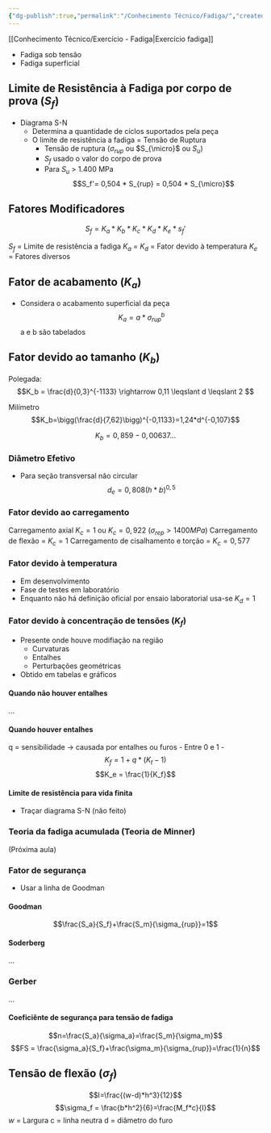 ```yaml
---
{"dg-publish":true,"permalink":"/Conhecimento Técnico/Fadiga/","created":"","updated":""}
---
```



[[Conhecimento Técnico/Exercício - Fadiga\|Exercício fadiga]]

- Fadiga sob tensão
- Fadiga superficial

## Limite de Resistência à Fadiga por corpo de prova ($S_f$)
- Diagrama S-N
	- Determina a quantidade de ciclos suportados pela peça
	- O limite de resistência a fadiga = Tensão de Ruptura 
		- Tensão de ruptura ($\sigma_{rup}$ ou $S_{\micro}$ ou $S_u$)
		- $S_f$ usado o valor do corpo de prova
		- Para $S_u$ > 1.400 MPa 
		$$S_f'= 0,504 * S_{rup} = 0,504 * S_{\micro}$$
## Fatores Modificadores
$$S_f = K_a * K_b * K_c * K_d * K_e * s_f'$$

$S_f$ = Limite de resistência a fadiga
$K_a$ = 
$K_d$ = Fator devido à temperatura
$K_e$ = Fatores diversos 

## Fator de acabamento ($K_a$)
- Considera o acabamento superficial da peça
$$K_a = a *\sigma_{rup}^b$$
a e b são tabelados

## Fator devido ao tamanho ($K_b$)
Polegada:
$$K_b = \frac{d}{0,3}^{-1133} \rightarrow 0,11 \leqslant d \leqslant 2 $$

Milímetro
$$K_b=\bigg(\frac{d}{7,62}\bigg)^{-0,1133}=1,24*d^{-0,107}$$

$$K_b = 0,859 - 0,00637...$$
### Diâmetro Efetivo
- Para seção transversal não circular
$$d_e=0,808 (h*b)^{0,5}$$
### Fator devido ao carregamento
Carregamento axial $K_c=1$ ou $K_c=0,922$ ($\sigma_{rep}>1400MPa$)
Carregamento de flexão = $K_c = 1$
Carregamento de cisalhamento e torção = $K_c = 0,577$

### Fator devido à temperatura
 - Em desenvolvimento
 - Fase de testes em laboratório
 - Enquanto não há definição oficial por ensaio laboratorial usa-se $K_d = 1$

### Fator devido à concentração de tensões ($K_f$)
- Presente onde houve modifiação na região
	- Curvaturas
	- Entalhes
	- Perturbações geométricas
- Obtido em tabelas e gráficos

#### Quando não houver entalhes
...

#### Quando houver entalhes
q = sensibilidade -> causada por entalhes ou furos
	- Entre 0 e 1
	- 
$$K_f = 1 + q * (K_t-1)$$
$$K_e = \frac{1}{K_f}$$

#### Limite de resistência para vida finita
- Traçar diagrama S-N (não feito)

### Teoria da fadiga acumulada (Teoria de Minner)
(Próxima aula)

### Fator de segurança
- Usar a linha de Goodman
#### Goodman
$$\frac{S_a}{S_f}+\frac{S_m}{\sigma_{rup}}=1$$

#### Soderberg
...

### Gerber
...

#### Coeficiênte de segurança para tensão de fadiga

$$n=\frac{S_a}{\sigma_a}=\frac{S_m}{\sigma_m}$$
$$FS = \frac{\sigma_a}{S_f}+\frac{\sigma_m}{\sigma_{rup}}=\frac{1}{n}$$

## Tensão de flexão ($\sigma_f$)
$$I=\frac{(w-d)*h^3}{12}$$
$$\sigma_f = \frac{b*h^2}{6}=\frac{M_f*c}{I}$$
$w$ = Largura
c = linha neutra
d = diâmetro do furo
